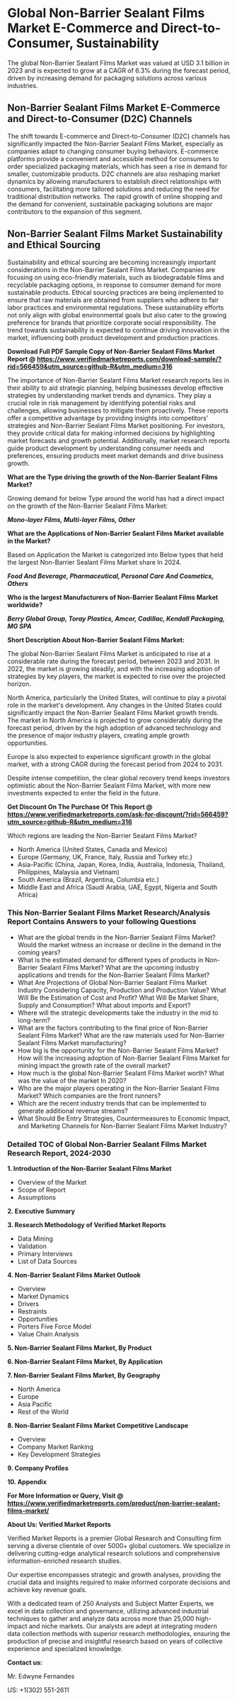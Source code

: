 <h1>Global Non-Barrier Sealant Films Market E-Commerce and Direct-to-Consumer, Sustainability</h1><p class=""><p>The global Non-Barrier Sealant Films Market was valued at USD 3.1 billion in 2023 and is expected to grow at a CAGR of 6.3% during the forecast period, driven by increasing demand for packaging solutions across various industries.</p><h2>Non-Barrier Sealant Films Market E-Commerce and Direct-to-Consumer (D2C) Channels</h2><p>The shift towards E-commerce and Direct-to-Consumer (D2C) channels has significantly impacted the Non-Barrier Sealant Films Market, especially as companies adapt to changing consumer buying behaviors. E-commerce platforms provide a convenient and accessible method for consumers to order specialized packaging materials, which has seen a rise in demand for smaller, customizable products. D2C channels are also reshaping market dynamics by allowing manufacturers to establish direct relationships with consumers, facilitating more tailored solutions and reducing the need for traditional distribution networks. The rapid growth of online shopping and the demand for convenient, sustainable packaging solutions are major contributors to the expansion of this segment.</p><h2>Non-Barrier Sealant Films Market Sustainability and Ethical Sourcing</h2><p>Sustainability and ethical sourcing are becoming increasingly important considerations in the Non-Barrier Sealant Films Market. Companies are focusing on using eco-friendly materials, such as biodegradable films and recyclable packaging options, in response to consumer demand for more sustainable products. Ethical sourcing practices are being implemented to ensure that raw materials are obtained from suppliers who adhere to fair labor practices and environmental regulations. These sustainability efforts not only align with global environmental goals but also cater to the growing preference for brands that prioritize corporate social responsibility. The trend towards sustainability is expected to continue driving innovation in the market, influencing both product development and production practices.</p></p><p class=""><strong>Download Full PDF Sample Copy of Non-Barrier Sealant Films Market Report @ <a href="https://www.verifiedmarketreports.com/download-sample/?rid=566459&utm_source=github-R&utm_medium=316" target="_blank">https://www.verifiedmarketreports.com/download-sample/?rid=566459&utm_source=github-R&utm_medium=316</a></strong></p><p>The importance of&nbsp;Non-Barrier Sealant Films Market research reports lies in their ability to aid strategic planning, helping businesses develop effective strategies by understanding market trends and dynamics. They play a crucial role in risk management by identifying potential risks and challenges, allowing businesses to mitigate them proactively. These reports offer a competitive advantage by providing insights into competitors' strategies and Non-Barrier Sealant Films Market positioning. For investors, they provide critical data for making informed decisions by highlighting market forecasts and growth potential. Additionally, market research reports guide product development by understanding consumer needs and preferences, ensuring products meet market demands and drive business growth.</p><p><strong>What are the&nbsp;Type driving the growth of the Non-Barrier Sealant Films Market?</strong></p><p id="" class="">Growing demand for below Type around the world has had a direct impact on the growth of the Non-Barrier Sealant Films Market:</p><p class=""><em><strong>Mono-layer Films, Multi-layer Films, Other</strong></em></p><p class=""><strong>What are the&nbsp;Applications&nbsp;of Non-Barrier Sealant Films Market available in the Market?</strong></p><p id="" class="">Based on Application the Market is categorized into Below types that held the largest Non-Barrier Sealant Films Market share In 2024.</p><p class=""><em><strong>Food And Beverage, Pharmaceutical, Personal Care And Cosmetics, Others</strong></em></p><p class=""><strong>Who is the largest Manufacturers of Non-Barrier Sealant Films Market worldwide?</strong></p><p><em><strong>Berry Global Group, Toray Plastics, Amcor, Cadillac, Kendall Packaging, MG SPA</strong></em></p><p id="" class=""><strong>Short Description About Non-Barrier Sealant Films Market:</strong></p><p>The global Non-Barrier Sealant Films Market is anticipated to rise at a considerable rate during the forecast period, between 2023 and 2031. In 2022, the market is growing steadily, and with the increasing adoption of strategies by key players, the market is expected to rise over the projected horizon.</p><p>North America, particularly the United States, will continue to play a pivotal role in the market's development. Any changes in the United States could significantly impact the Non-Barrier Sealant Films Market growth trends. The market in North America is projected to grow considerably during the forecast period, driven by the high adoption of advanced technology and the presence of major industry players, creating ample growth opportunities.</p><p>Europe is also expected to experience significant growth in the global market, with a strong CAGR during the forecast period from 2024 to 2031.</p><p>Despite intense competition, the clear global recovery trend keeps investors optimistic about the Non-Barrier Sealant Films Market, with more new investments expected to enter the field in the future.</p><p id="" class=""><strong>Get Discount On The Purchase Of This Report @ <a href="https://www.verifiedmarketreports.com/ask-for-discount/?rid=566459?utm_source=github-R&utm_medium=316" target="_blank">https://www.verifiedmarketreports.com/ask-for-discount/?rid=566459?utm_source=github-R&utm_medium=316</a></strong></p><p class="">Which regions are leading the Non-Barrier Sealant Films Market?</p><ul><li>North America (United States, Canada and Mexico)</li><li>Europe (Germany, UK, France, Italy, Russia and Turkey etc.)</li><li>Asia-Pacific (China, Japan, Korea, India, Australia, Indonesia, Thailand, Philippines, Malaysia and Vietnam)</li><li>South America (Brazil, Argentina, Columbia etc.)</li><li>Middle East and Africa (Saudi Arabia, UAE, Egypt, Nigeria and South Africa)</li></ul><h3 id="" class="">This Non-Barrier Sealant Films Market Research/Analysis Report Contains Answers to your following Questions</h3><ul><li>What are the global trends in the Non-Barrier Sealant Films Market? Would the market witness an increase or decline in the demand in the coming years?</li><li>What is the estimated demand for different types of products in Non-Barrier Sealant Films Market? What are the upcoming industry applications and trends for the Non-Barrier Sealant Films Market?</li><li>What Are Projections of Global Non-Barrier Sealant Films Market Industry Considering Capacity, Production and Production Value? What Will Be the Estimation of Cost and Profit? What Will Be Market Share, Supply and Consumption? What about imports and Export?</li><li>Where will the strategic developments take the industry in the mid to long-term?</li><li>What are the factors contributing to the final price of Non-Barrier Sealant Films Market? What are the raw materials used for Non-Barrier Sealant Films Market manufacturing?</li><li>How big is the opportunity for the Non-Barrier Sealant Films Market? How will the increasing adoption of Non-Barrier Sealant Films Market for mining impact the growth rate of the overall market?</li><li>How much is the global Non-Barrier Sealant Films Market worth? What was the value of the market In 2020?</li><li>Who are the major players operating in the Non-Barrier Sealant Films Market? Which companies are the front runners?</li><li>Which are the recent industry trends that can be implemented to generate additional revenue streams?</li><li>What Should Be Entry Strategies, Countermeasures to Economic Impact, and Marketing Channels for Non-Barrier Sealant Films Market Industry?</li></ul><h3 id="" class="">Detailed TOC of Global Non-Barrier Sealant Films Market Research Report, 2024-2030</h3><p id="" class=""><strong>1. Introduction of the Non-Barrier Sealant Films Market</strong></p><ul><li>Overview of the Market</li><li>Scope of Report</li><li>Assumptions</li></ul><p id="" class=""><strong>2. Executive Summary</strong></p><p id="" class=""><strong>3. Research Methodology of Verified Market Reports</strong></p><ul><li>Data Mining</li><li>Validation</li><li>Primary Interviews</li><li>List of Data Sources</li></ul><p id="" class=""><strong>4. Non-Barrier Sealant Films Market Outlook</strong></p><ul><li>Overview</li><li>Market Dynamics</li><li>Drivers</li><li>Restraints</li><li>Opportunities</li><li>Porters Five Force Model</li><li>Value Chain Analysis</li></ul><p id="" class=""><strong>5. Non-Barrier Sealant Films Market, By Product</strong></p><p id="" class=""><strong>6. Non-Barrier Sealant Films Market, By Application</strong></p><p id="" class=""><strong>7. Non-Barrier Sealant Films Market, By Geography</strong></p><ul><li>North America</li><li>Europe</li><li>Asia Pacific</li><li>Rest of the World</li></ul><p id="" class=""><strong>8. Non-Barrier Sealant Films Market Competitive Landscape</strong></p><ul><li>Overview</li><li>Company Market Ranking</li><li>Key Development Strategies</li></ul><p id="" class=""><strong>9. Company Profiles</strong></p><p id="" class=""><strong>10. Appendix</strong></p><p id="" class=""><strong>For More Information or Query, Visit @ <a href="https://www.verifiedmarketreports.com/product/non-barrier-sealant-films-market/" target="_blank">https://www.verifiedmarketreports.com/product/non-barrier-sealant-films-market/</a></strong></p><p id="" class=""><strong>About Us: Verified Market Reports</strong></p><p id="" class="">Verified Market Reports is a premier Global Research and Consulting firm serving a diverse clientele of over 5000+ global customers. We specialize in delivering cutting-edge analytical research solutions and comprehensive information-enriched research studies.</p><p id="" class="">Our expertise encompasses strategic and growth analyses, providing the crucial data and insights required to make informed corporate decisions and achieve key revenue goals.</p><p id="" class="">With a dedicated team of 250 Analysts and Subject Matter Experts, we excel in data collection and governance, utilizing advanced industrial techniques to gather and analyze data across more than 25,000 high-impact and niche markets. Our analysts are adept at integrating modern data collection methods with superior research methodologies, ensuring the production of precise and insightful research based on years of collective experience and specialized knowledge.</p><p id="" class=""><strong>Contact us:</strong></p><p id="" class="">Mr. Edwyne Fernandes</p><p id="" class="">US: +1(302) 551-2611</p>